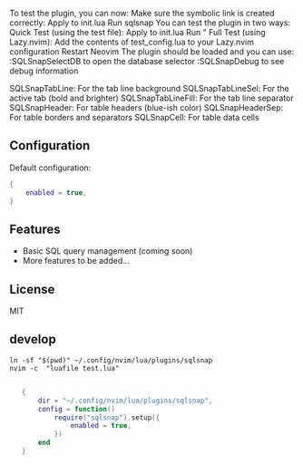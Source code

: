 To test the plugin, you can now:
Make sure the symbolic link is created correctly:
Apply to init.lua
Run
sqlsnap
You can test the plugin in two ways:
Quick Test (using the test file):
Apply to init.lua
Run
"
Full Test (using Lazy.nvim):
Add the contents of test_config.lua to your Lazy.nvim configuration
Restart Neovim
The plugin should be loaded and you can use:
:SQLSnapSelectDB to open the database selector
:SQLSnapDebug to see debug information

SQLSnapTabLine: For the tab line background
SQLSnapTabLineSel: For the active tab (bold and brighter)
SQLSnapTabLineFill: For the tab line separator
SQLSnapHeader: For table headers (blue-ish color)
SQLSnapHeaderSep: For table borders and separators
SQLSnapCell: For table data cells

## Configuration

Default configuration:

```lua
{
    enabled = true,
}
```

## Features

- Basic SQL query management (coming soon)
- More features to be added...

## License

MIT

## develop

```
ln -sf "$(pwd)" ~/.config/nvim/lua/plugins/sqlsnap
nvim -c  "luafile test.lua"

```

```lua

   {
       dir = "~/.config/nvim/lua/plugins/sqlsnap",
       config = function()
           require("sqlsnap").setup({
               enabled = true,
           })
       end
   }

```
